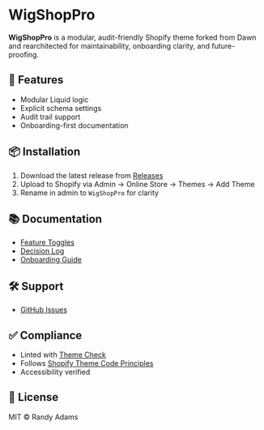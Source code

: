 # WigShopPro

**WigShopPro** is a modular, audit-friendly Shopify theme forked from Dawn and rearchitected for maintainability, onboarding clarity, and future-proofing.

## 🚀 Features

- Modular Liquid logic
- Explicit schema settings
- Audit trail support
- Onboarding-first documentation

## 📦 Installation

1. Download the latest release from [Releases](https://github.com/rudy4682/wigshoppro/releases)
2. Upload to Shopify via Admin → Online Store → Themes → Add Theme
3. Rename in admin to `WigShopPro` for clarity

## 📚 Documentation

- [Feature Toggles](https://github.com/rudy4682/wigshoppro/wiki/Feature-Toggles)
- [Decision Log](https://github.com/rudy4682/wigshoppro/wiki/Decision-Log)
- [Onboarding Guide](https://github.com/rudy4682/wigshoppro/wiki/Home)

## 🛠 Support

- [GitHub Issues](https://github.com/rudy4682/wigshoppro/issues)

## ✅ Compliance

- Linted with [Theme Check](https://github.com/Shopify/theme-check)
- Follows [Shopify Theme Code Principles](https://shopify.dev/themes/best-practices)
- Accessibility verified

## 🧾 License

MIT © Randy Adams
